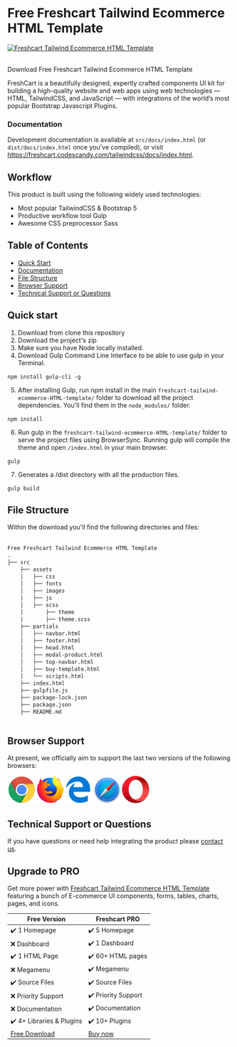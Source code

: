 # Free Freshcart Tailwind Ecommerce HTML Template

<a href="https://freshcart-tailwind.codescandy.com/overview.html">
 <img src="https://freshcart-tailwind.codescandy.com/assets/images/overview/landing-img-1.jpg" alt="Freshcart Tailwind Ecommerce HTML Template"/>
</a>
 <br />
  <br />

Download Free Freshcart Tailwind Ecommerce HTML Template

FreshCart is a beautifully designed, expertly crafted components UI kit for building a high-quality website and web apps using web technologies — HTML, TailwindCSS, and JavaScript — with integrations of
the world’s most popular Bootstrap Javascript Plugins.

### Documentation

Development documentation is available at `src/docs/index.html` (or `dist/docs/index.html` once you've compiled), or visit https://freshcart.codescandy.com/tailwindcss/docs/index.html.


## Workflow

This product is built using the following widely used technologies:

- Most popular TailwindCSS & Bootstrap 5
- Productive workflow tool Gulp
- Awesome CSS preprocessor Sass

## Table of Contents

- [Quick Start](#quick-start)
- [Documentation](#documentation)
- [File Structure](#file-structure)
- [Browser Support](#browser-support)
- [Technical Support or Questions](#technical-support-or-questions)

## Quick start

1. Download from clone this repository
2. Download the project's zip
3. Make sure you have Node locally installed.
4. Download Gulp Command Line Interface to be able to use gulp in your Terminal.

```
npm install gulp-cli -g
```

5. After installing Gulp, run npm install in the main `freshcart-tailwind-ecommerce-HTML-template/` folder to download all the project dependencies. You'll find them in the `node_modules/` folder.

```
npm install
```

6. Run gulp in the `freshcart-tailwind-ecommerce-HTML-template/` folder to serve the project files using BrowserSync. Running gulp will compile the theme and open `/index.html` in your main browser.

```
gulp
```

7. Generates a /dist directory with all the production files.

```
gulp build
```

## File Structure

Within the download you'll find the following directories and files:

```

Free Freshcart Tailwind Ecommerce HTML Template
.
├── src
    ├── assets
    |   ├── css
    │   ├── fonts
    │   ├── images
    |   ├── js
    │   ├── scss
    |       ├── theme
    |       ├── theme.scss
    ├── partials
    │   ├── navbar.html
    │   ├── footer.html
    │   ├── head.html
    │   ├── modal-product.html
    │   ├── top-navbar.html
    │   ├── buy-template.html            
    │   └── scripts.html
    ├── index.html
    ├── gulpfile.js
    ├── package-lock.json
    ├── package.json
    ├── README.md


```

## Browser Support

At present, we officially aim to support the last two versions of the following browsers:

<img src="https://github.com/codescandy/freshcart-tailwind-ecommerce-HTML-template/blob/main/src/assets/images/marketing/chrome.png" width="64" height="64"><img src="https://github.com/codescandy/freshcart-tailwind-ecommerce-HTML-template/blob/main/src/assets/images/marketing/firefox.png" width="64" height="64"><img src="https://github.com/codescandy/freshcart-tailwind-ecommerce-HTML-template/blob/main/src/assets/images/marketing/edge.png" width="64" height="64"><img src="https://github.com/codescandy/freshcart-tailwind-ecommerce-HTML-template/blob/main/src/assets/images/marketing/safari.png" width="64" height="64"><img src="https://github.com/codescandy/freshcart-tailwind-ecommerce-HTML-template/blob/main/src/assets/images/marketing/opera.png" width="64" height="64">

## Technical Support or Questions

If you have questions or need help integrating the product please [contact us](https://codescandy.com/contact-us/).

## Upgrade to PRO

Get more power with [Freshcart Tailwind Ecommerce HTML Template](https://freshcart-tailwind.codescandy.com/overview.html) featuring a bunch of E-commerce UI components, forms, tables, charts, pages, and
icons.


| Free Version                                                                                  | Freshcart PRO                                                                                |
| --------------------------------------------------------------------------------------------- | ----------------------------------------------------------------------------------------- |
| ✔️ 1 Homepage                                                                               | ✔️ 5 Homepage                                                                      |
| ❌ Dashboard                                                                               | ✔️ 1 Dashboard                                                                     |
| ✔️ 1 HTML Page                                                                               | ✔️ 60+ HTML pages                                                                         |
| ❌ Megamenu                                                                                             | ✔️ Megamenu                                                                          |
| ✔️ Source Files                                                                                      | ✔️ Source Files                                                                            |
| ❌ Priority Support                                                                                            | ✔️ Priority Support                                                                            |
| ❌  Documentation                                                                            | ✔️  Documentation                                                                       |
| ✔️ 4+ Libraries & Plugins                                                                         | ✔️ 10+ Plugins                                                                           |
| [Free Download](https://freshcart-tailwind.codescandy.com/freshcart-tailwind-free/) | [Buy now](https://codescandy.lemonsqueezy.com/buy/77d92f-acf6-4fdc-885b-00fa9a0786e4)  |
